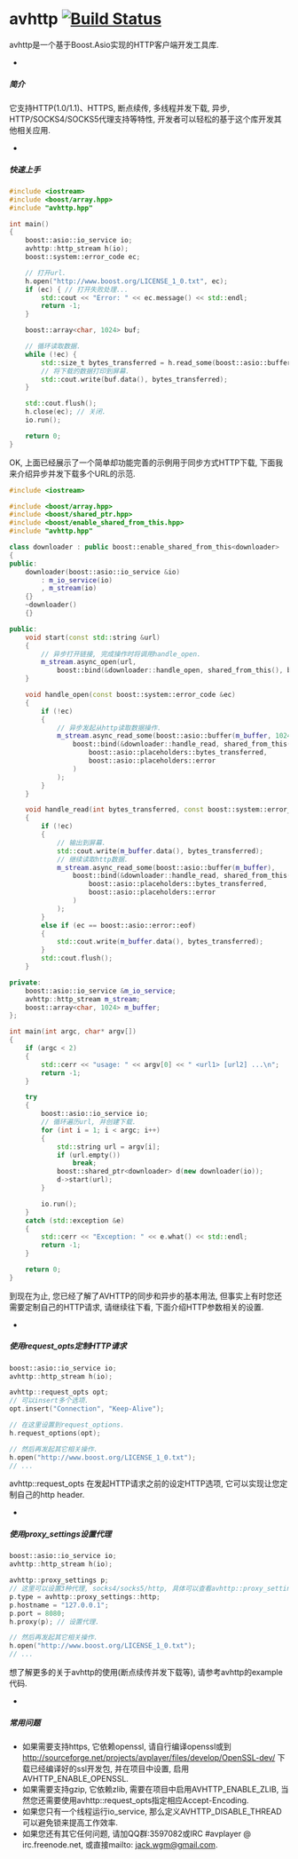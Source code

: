 avhttp [![Build Status](https://travis-ci.org/avplayer/avhttp.png?branch=master)](https://travis-ci.org/avplayer/avhttp)
======

avhttp是一个基于Boost.Asio实现的HTTP客户端开发工具库.

-
##### 简介


它支持HTTP(1.0/1.1)、HTTPS, 断点续传, 多线程并发下载, 异步, HTTP/SOCKS4/SOCKS5代理支持等特性, 开发者可以轻松的基于这个库开发其他相关应用.

-
##### 快速上手

``` c++
#include <iostream>
#include <boost/array.hpp>
#include "avhttp.hpp"

int main()
{
	boost::asio::io_service io;
	avhttp::http_stream h(io);
	boost::system::error_code ec;

	// 打开url.
	h.open("http://www.boost.org/LICENSE_1_0.txt", ec);
	if (ec) { // 打开失败处理...
		std::cout << "Error: " << ec.message() << std::endl;
		return -1;
	}

	boost::array<char, 1024> buf;

	// 循环读取数据.
	while (!ec) {
		std::size_t bytes_transferred = h.read_some(boost::asio::buffer(buf), ec);
		// 将下载的数据打印到屏幕.
		std::cout.write(buf.data(), bytes_transferred);
	}

	std::cout.flush();
	h.close(ec); // 关闭.
	io.run();

	return 0;
}
``` 

OK, 上面已经展示了一个简单却功能完善的示例用于同步方式HTTP下载, 下面我来介绍异步并发下载多个URL的示范.

``` c++
#include <iostream>

#include <boost/array.hpp>
#include <boost/shared_ptr.hpp>
#include <boost/enable_shared_from_this.hpp>
#include "avhttp.hpp"

class downloader : public boost::enable_shared_from_this<downloader>
{
public:
	downloader(boost::asio::io_service &io)
		: m_io_service(io)
		, m_stream(io)
	{}
	~downloader()
	{}

public:
	void start(const std::string &url)
	{
		// 异步打开链接, 完成操作时将调用handle_open.
		m_stream.async_open(url,
			boost::bind(&downloader::handle_open, shared_from_this(), boost::asio::placeholders::error));
	}

	void handle_open(const boost::system::error_code &ec)
	{
		if (!ec)
		{
			// 异步发起从http读取数据操作.
			m_stream.async_read_some(boost::asio::buffer(m_buffer, 1024),
				boost::bind(&downloader::handle_read, shared_from_this(),
					boost::asio::placeholders::bytes_transferred,
					boost::asio::placeholders::error
				)
			);
		}
	}

	void handle_read(int bytes_transferred, const boost::system::error_code &ec)
	{
		if (!ec)
		{
			// 输出到屏幕.
			std::cout.write(m_buffer.data(), bytes_transferred);
			// 继续读取http数据.
			m_stream.async_read_some(boost::asio::buffer(m_buffer),
				boost::bind(&downloader::handle_read, shared_from_this(),
					boost::asio::placeholders::bytes_transferred,
					boost::asio::placeholders::error
				)
			);
		}
		else if (ec == boost::asio::error::eof)
		{
			std::cout.write(m_buffer.data(), bytes_transferred);
		}
		std::cout.flush();
	}

private:
	boost::asio::io_service &m_io_service;
	avhttp::http_stream m_stream;
	boost::array<char, 1024> m_buffer;
};

int main(int argc, char* argv[])
{
	if (argc < 2)
	{
		std::cerr << "usage: " << argv[0] << " <url1> [url2] ...\n";
		return -1;
	}

	try
	{
		boost::asio::io_service io;
		// 循环遍历url, 并创建下载.
		for (int i = 1; i < argc; i++)
		{
			std::string url = argv[i];
			if (url.empty())
				break;
			boost::shared_ptr<downloader> d(new downloader(io));
			d->start(url);
		}

		io.run();
	}
	catch (std::exception &e)
	{
		std::cerr << "Exception: " << e.what() << std::endl;
		return -1;
	}

	return 0;
}
``` 

到现在为止, 您已经了解了AVHTTP的同步和异步的基本用法, 但事实上有时您还需要定制自己的HTTP请求, 请继续往下看, 下面介绍HTTP参数相关的设置.


-

##### 使用request_opts定制HTTP请求

``` c++
boost::asio::io_service io;
avhttp::http_stream h(io);

avhttp::request_opts opt;
// 可以insert多个选项.
opt.insert("Connection", "Keep-Alive");

// 在这里设置到request_options.
h.request_options(opt);

// 然后再发起其它相关操作.
h.open("http://www.boost.org/LICENSE_1_0.txt");
// ...
``` 

avhttp::request_opts 在发起HTTP请求之前的设定HTTP选项, 它可以实现让您定制自己的http header.

-


##### 使用proxy_settings设置代理

``` c++
boost::asio::io_service io;
avhttp::http_stream h(io);

avhttp::proxy_settings p;
// 这里可以设置3种代理, socks4/socks5/http, 具体可以查看avhttp::proxy_settings的声明.
p.type = avhttp::proxy_settings::http;
p.hostname = "127.0.0.1";
p.port = 8080;
h.proxy(p); // 设置代理.

// 然后再发起其它相关操作.
h.open("http://www.boost.org/LICENSE_1_0.txt");
// ...
``` 

想了解更多的关于avhttp的使用(断点续传并发下载等), 请参考avhttp的example代码.

-


##### 常用问题

* 如果需要支持https, 它依赖openssl, 请自行编译openssl或到 http://sourceforge.net/projects/avplayer/files/develop/OpenSSL-dev/ 下载已经编译好的ssl开发包, 并在项目中设置, 启用AVHTTP_ENABLE_OPENSSL.
* 如果需要支持gzip, 它依赖zlib, 需要在项目中启用AVHTTP_ENABLE_ZLIB, 当然您还需要使用avhttp::request_opts指定相应Accept-Encoding.
* 如果您只有一个线程运行io_service, 那么定义AVHTTP_DISABLE_THREAD可以避免锁来提高工作效率.
* 如果您还有其它任何问题, 请加QQ群:3597082或IRC #avplayer @ irc.freenode.net, 或直接mailto: jack.wgm@gmail.com.
